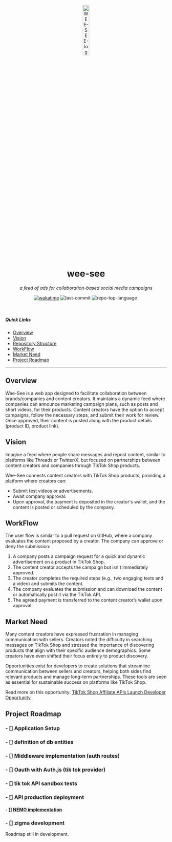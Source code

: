 <p align="center">
  <img src="https://api.iconify.design/mage:tiktok-circle.svg?color=%231284f6" width="20%" alt="WEE-SEE-logo">
</p>
<p align="center">
    <h1 align="center">wee-see</h1>
    <p align="center">
    <em>a feed of ads for collaboration-based social media campaigns </em>
</p>
</p>

<p align="center">
	<a href="https://wakatime.com/badge/github/97revenge/wee-see"><img src="https://wakatime.com/badge/github/97revenge/wee-see.svg" alt="wakatime"></a>
	<img src="https://img.shields.io/github/last-commit/97revenge/wee-see?style=plastic&logo=git&logoColor=white&color=0080ff" alt="last-commit">
	<img src="https://img.shields.io/github/languages/top/97revenge/wee-see?style=plastic&color=0080ff" alt="repo-top-language">
	<img src="" alt="">
</p>

<br>

##### Quick Links

- [ Overview](#-overview)
- [ Vision](#-vision)
- [ Repository Structure](#-repository-structure)
- [ WorkFlow](#-workflow)
- [ Market Need](#-marked)
- [ Project Roadmap](#-project-roadmap)

---

## Overview

<p>
Wee-See is a web app designed to facilitate collaboration between brands/companies and content creators. It maintains a dynamic feed where companies can announce marketing campaign plans, such as posts and short videos, for their products. Content creators have the option to accept campaigns, follow the necessary steps, and submit their work for review. Once approved, their content is posted along with the product details (product ID, product link).
</p>

## Vision

Imagine a feed where people share messages and repost content, similar to platforms like Threads or Twitter/X, but focused on partnerships between content creators and companies through TikTok Shop products.

Wee-See connects content creators with TikTok Shop products, providing a platform where creators can:

- Submit test videos or advertisements.
- Await company approval.
- Upon approval, the payment is deposited in the creator's wallet, and the content is posted or scheduled by the company.

## WorkFlow

The user flow is similar to a pull request on GitHub, where a company evaluates the content proposed by a creator. The company can approve or deny the submission:

1. A company posts a campaign request for a quick and dynamic advertisement on a product in TikTok Shop.
2. The content creator accepts the campaign but isn't immediately approved.
3. The creator completes the required steps (e.g., two engaging texts and a video) and submits the content.
4. The company evaluates the submission and can download the content or automatically post it via the TikTok API.
5. The agreed payment is transferred to the content creator’s wallet upon approval.

## Market Need

Many content creators have expressed frustration in managing communication with sellers. Creators noted the difficulty in searching messages on TikTok Shop and stressed the importance of discovering products that align with their specific audience demographics. Some creators have even shifted their focus entirely to product discovery.

Opportunities exist for developers to create solutions that streamline communication between sellers and creators, helping both sides find relevant products and manage long-term partnerships. These tools are seen as essential for sustainable success on platforms like TikTok Shop.

Read more on this opportunity: [TikTok Shop Affiliate APIs Launch Developer Opportunity](https://developers.tiktok.com/blog/2024-tiktok-shop-affiliate-apis-launch-developer-opportunity)

## Project Roadmap

### - [] Application Setup

### - [] definition of db entities

### - [] Middleware implementation (auth routes)

### - [] Oauth with Auth.js (tik tok provider)

### - [] tik tok API sandbox tests

### - [] API production deployment

#### - [] [NEMO implementation](https://nemo.rescale.build/)

### - [] zigma development

<note>Roadmap still in development.</note>
